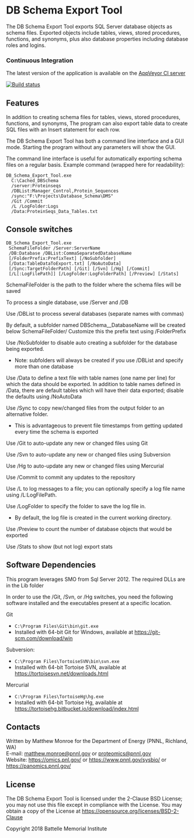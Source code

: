 # DB Schema Export Tool

The DB Schema Export Tool exports SQL Server database objects as schema files. 
Exported objects include tables, views, stored procedures, functions, and synonyms,
plus also database properties including database roles and logins.

### Continuous Integration

The latest version of the application is available on the [AppVeyor CI server](https://ci.appveyor.com/project/PNNLCompMassSpec/db-schema-export-tool/build/artifacts)

[![Build status](https://ci.appveyor.com/api/projects/status/sdk00tc0l0seupic?svg=true)](https://ci.appveyor.com/project/PNNLCompMassSpec/db-schema-export-tool)

## Features

In addition to creating schema files for tables, views, stored procedures, functions, and synonyms,
The program can also export table data to create SQL files with 
an Insert statement for each row.

The DB Schema Export Tool has both a command line interface and a GUI mode.
Starting the program without any parameters will show the GUI.

The command line interface is useful for automatically exporting schema files on a regular basis.
Example command (wrapped here for readability):

```
DB_Schema_Export_Tool.exe 
  C:\Cached_DBSchema 
  /server:Proteinseqs 
  /DBList:Manager_Control,Protein_Sequences 
  /sync:"F:\Projects\Database_Schema\DMS" 
  /Git /Commit 
  /L /LogFolder:Logs 
  /Data:ProteinSeqs_Data_Tables.txt
```


## Console switches

```
DB_Schema_Export_Tool.exe
 SchemaFileFolder /Server:ServerName
 /DB:Database /DBList:CommaSeparatedDatabaseName
 [/FolderPrefix:PrefixText] [/NoSubfolder]
 [/Data:TableDataToExport.txt] [/NoAutoData]
 [/Sync:TargetFolderPath] [/Git] [/Svn] [/Hg] [/Commit]
 [/L[:LogFilePath]] [/LogFolder:LogFolderPath] [/Preview] [/Stats]
```

SchemaFileFolder is the path to the folder where the schema files will be saved

To process a single database, use /Server and /DB

Use /DBList to process several databases (separate names with commas)

By default, a subfolder named DBSchema__DatabaseName will be created below SchemaFileFolder/ 
Customize this the prefix text using /FolderPrefix

Use /NoSubfolder to disable auto creating a subfolder for the database being exported. 
* Note: subfolders will always be created if you use /DBList and specify more than one database

Use /Data to define a text file with table names (one name per line) for which the data 
should be exported. In addition to table names defined in /Data, there are default tables 
which will have their data exported; disable the defaults using /NoAutoData

Use /Sync to copy new/changed files from the output folder to an alternative folder. 
* This is advantageous to prevent file timestamps from getting updated every time the schema is exported

Use /Git to auto-update any new or changed files using Git

Use /Svn to auto-update any new or changed files using Subversion

Use /Hg  to auto-update any new or changed files using Mercurial

Use /Commit to commit any updates to the repository

Use /L to log messages to a file; you can optionally specify a log file name using /L:LogFilePath.

Use /LogFolder to specify the folder to save the log file in. 
* By default, the log file is created in the current working directory.

Use /Preview to count the number of database objects that would be exported

Use /Stats to show (but not log) export stats

## Software Dependencies

This program leverages SMO from Sql Server 2012.  The required DLLs are in the Lib folder

In order to use the /Git, /Svn, or /Hg switches, you need the following software installed
and the executables present at a specific location.

Git
* `C:\Program Files\Git\bin\git.exe`
* Installed with 64-bit Git for Windows, available at https://git-scm.com/download/win

Subversion: 
* `C:\Program Files\TortoiseSVN\bin\svn.exe`
* Installed with 64-bit Tortoise SVN, available at https://tortoisesvn.net/downloads.html

Mercurial
* `C:\Program Files\TortoiseHg\hg.exe`
* Installed with 64-bit Tortoise Hg,  available at https://tortoisehg.bitbucket.io/download/index.html

## Contacts

Written by Matthew Monroe for the Department of Energy (PNNL, Richland, WA) \
E-mail: matthew.monroe@pnnl.gov or proteomics@pnnl.gov\
Website: https://omics.pnl.gov/ or https://www.pnnl.gov/sysbio/ or https://panomics.pnnl.gov/

## License

The DB Schema Export Tool is licensed under the 2-Clause BSD License; 
you may not use this file except in compliance with the License.  You may obtain 
a copy of the License at https://opensource.org/licenses/BSD-2-Clause

Copyright 2018 Battelle Memorial Institute
